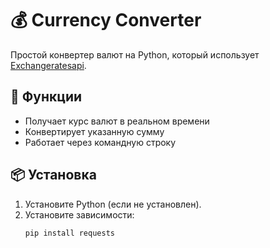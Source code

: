 # 💰 Currency Converter  

Простой конвертер валют на Python, который использует [Exchangeratesapi](https://apilayer.com/marketplace/exchangerates_data-api).  

## 🚀 Функции  
- Получает курс валют в реальном времени  
- Конвертирует указанную сумму  
- Работает через командную строку   

## 📦 Установка   
1. Установите Python (если не установлен).    
2. Установите зависимости:  
   ```bash    
   pip install requests    
